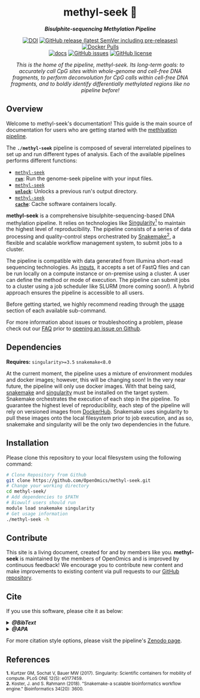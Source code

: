 <div align="center">
   
  <h1>methyl-seek 🔬</h1>
  
  **_Bisulphite-sequencing Methylation Pipeline_**

  [![DOI](https://zenodo.org/badge/DOI/10.5281/zenodo.8387343.svg)](https://doi.org/10.5281/zenodo.8387343) [![GitHub release (latest SemVer including pre-releases)](https://img.shields.io/github/v/release/OpenOmics/methyl-seek?color=blue&include_prereleases)](https://github.com/OpenOmics/methyl-seek/releases) [![Docker Pulls](https://img.shields.io/docker/pulls/skchronicles/trimgalore)](https://hub.docker.com/repository/docker/skchronicles/trimgalore)<br>[![docs](https://github.com/OpenOmics/methyl-seek/workflows/docs/badge.svg)](https://github.com/OpenOmics/methyl-seek/actions/workflows/docs.yml) [![GitHub issues](https://img.shields.io/github/issues/OpenOmics/methyl-seek?color=brightgreen)](https://github.com/OpenOmics/methyl-seek/issues)  [![GitHub license](https://img.shields.io/github/license/OpenOmics/methyl-seek)](https://github.com/OpenOmics/methyl-seek/blob/main/LICENSE) 
  
  <i>
    This is the home of the pipeline, methyl-seek. Its long-term goals: to accurately call CpG sites within whole-genome and cell-free DNA fragments, to perform deconvolution for CpG calls within cell-free DNA fragments, and to boldly identify differentially methylated regions like no pipeline before!
  </i>
</div>

## Overview
Welcome to methyl-seek's documentation! This guide is the main source of documentation for users who are getting started with the [methlyation pipeline](https://openomics.github.io/methyl-seek/).

The **`./methyl-seek`** pipeline is composed of several interrelated pipelines to set up and run different types of analysis. Each of the available pipelines performs different functions:

 * [<code>methyl-seek <b>run</b></code>](https://openomics.github.io/methyl-seek/usage/run/): Run the genome-seek pipeline with your input files.
 * [<code>methyl-seek <b>unlock</b></code>](https://openomics.github.io/methyl-seek/usage/unlock/): Unlocks a previous run's output directory.
 * [<code>methyl-seek <b>cache</b></code>](https://openomics.github.io/methyl-seek/usage/cache/): Cache software containers locally.

**methyl-seek** is a comprehensive bisulphite-sequencing-based DNA methylation pipeline. It relies on technologies like [Singularity<sup>1</sup>](https://singularity.lbl.gov/) to maintain the highest level of reproducibility. The pipeline consists of a series of data processing and quality-control steps orchestrated by [Snakemake<sup>2</sup>](https://snakemake.readthedocs.io/en/stable/), a flexible and scalable workflow management system, to submit jobs to a cluster.

The pipeline is compatible with data generated from Illumina short-read sequencing technologies. As [inputs](usage/run.md), it accepts a set of FastQ files and can be run locally on a compute instance or on-premise using a cluster. A user can define the method or mode of execution. The pipeline can submit jobs to a cluster using a job scheduler like SLURM (more coming soon!). A hybrid approach ensures the pipeline is accessible to all users.

Before getting started, we highly recommend reading through the [usage](https://openomics.github.io/methyl-seek/usage/run/) section of each available sub-command.

For more information about issues or troubleshooting a problem, please check out our [FAQ](https://openomics.github.io/methyl-seek/faq/questions/) prior to [opening an issue on Github](https://github.com/OpenOmics/methyl-seek/issues).


## Dependencies
**Requires:** `singularity>=3.5`  `snakemake<8.0`

At the current moment, the pipeline uses a mixture of environment modules and docker images; however, this will be changing soon! In the very near future, the pipeline will only use docker images. With that being said, [snakemake](https://snakemake.readthedocs.io/en/stable/getting_started/installation.html) and [singularity](https://singularity.lbl.gov/all-releases) must be installed on the target system. Snakemake orchestrates the execution of each step in the pipeline. To guarantee the highest level of reproducibility, each step of the pipeline will rely on versioned images from [DockerHub](https://hub.docker.com/u/skchronicles). Snakemake uses singularity to pull these images onto the local filesystem prior to job execution, and as so, snakemake and singularity will be the only two dependencies in the future.

## Installation
Please clone this repository to your local filesystem using the following command:
```bash
# Clone Repository from Github
git clone https://github.com/OpenOmics/methyl-seek.git
# Change your working directory
cd methyl-seek/
# Add dependencies to $PATH
# Biowulf users should run
module load snakemake singularity
# Get usage information
./methyl-seek -h
```

## Contribute

This site is a living document, created for and by members like you. **methyl-seek** is maintained by the members of OpenOmics and is improved by continuous feedback! We encourage you to contribute new content and make improvements to existing content via pull requests to our [GitHub repository](https://github.com/OpenOmics/methyl-seek).


## Cite

If you use this software, please cite it as below:  

<details>
  <summary><b><i>@BibText</i></b></summary>
 
```text
@software{neelam_redekar_2023_8387344,
  author       = {Neelam Redekar and Tom Hill and Skyler Kuhn},
  title        = {OpenOmics/methyl-seek: v1.0.0},
  month        = sep,
  year         = 2023,
  publisher    = {Zenodo},
  version      = {v1.0.0},
  doi          = {10.5281/zenodo.8387343},
  url          = {https://doi.org/10.5281/zenodo.8387343}
}
```

</details>

<details>
  <summary><b><i>@APA</i></b></summary>

```text
Neelam Redekar, Tom Hill, & Skyler Kuhn. (2023). OpenOmics/methyl-seek: v1.0.0 (v1.0.0). Zenodo. https://doi.org/10.5281/zenodo.8387343
```

</details>

For more citation style options, please visit the pipeline's [Zenodo page](https://doi.org/10.5281/zenodo.8387343).

## References
<sup>**1.**  Kurtzer GM, Sochat V, Bauer MW (2017). Singularity: Scientific containers for mobility of compute. PLoS ONE 12(5): e0177459.</sup>  
<sup>**2.**  Koster, J. and S. Rahmann (2018). "Snakemake-a scalable bioinformatics workflow engine." Bioinformatics 34(20): 3600.</sup>  
